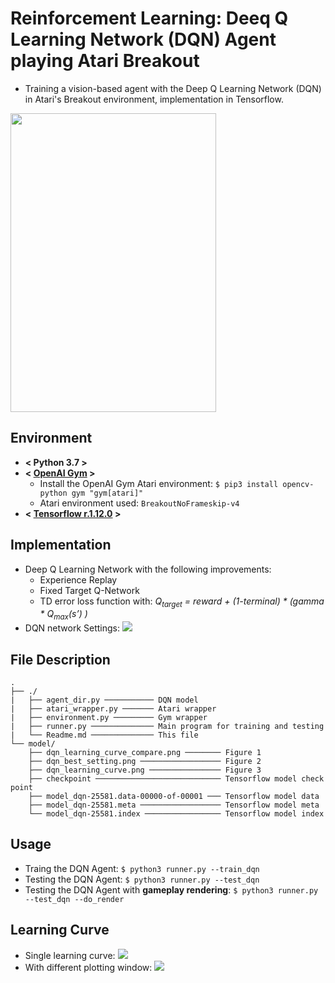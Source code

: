 # Reinforcement Learning: Deeq Q Learning Network (DQN) Agent playing Atari Breakout
* Training a vision-based agent with the Deep Q Learning Network (DQN) in Atari's Breakout environment, implementation in Tensorflow.
<img src="https://github.com/andi611/Reinforcement-Learning-DQN-Deep-Q-Learning-Atari-Breakout/blob/master/model/gameplay.gif" width="329" height="478">

## Environment
* **< Python 3.7 >**
* **< [OpenAI Gym](https://github.com/openai/gym) >**
	- Install the OpenAI Gym Atari environment:
	`$ pip3 install opencv-python gym "gym[atari]"`
	- Atari environment used: `BreakoutNoFrameskip-v4`
* **< [Tensorflow r.1.12.0](https://www.tensorflow.org/) >**

## Implementation
* Deep Q Learning Network with the following improvements:
	- Experience Replay
	- Fixed Target Q-Network
	- TD error loss function with: *Q<sub>target</sub> = reward + (1-terminal) * (gamma * Q<sub>max</sub>(s’) )*
* DQN network Settings:
![](https://github.com/andi611/Reinforcement-Learning-DQN-Deep-Q-Learning-Atari-Breakout/blob/master/model/dqn_best_setting.png)

## File Description
```
.
├── ./
|   ├── agent_dir.py ─────────── DQN model
|   ├── atari_wrapper.py ─────── Atari wrapper
|   ├── environment.py ───────── Gym wrapper
|   ├── runner.py ────────────── Main program for training and testing
|   └── Readme.md ────────────── This file
└── model/
	├── dqn_learning_curve_compare.png ──────── Figure 1  
	├── dqn_best_setting.png ────────────────── Figure 2
	├── dqn_learning_curve.png ──────────────── Figure 3
	├── checkpoint ──────────────────────────── Tensorflow model check point
	├── model_dqn-25581.data-00000-of-00001 ─── Tensorflow model data
	├── model_dqn-25581.meta ────────────────── Tensorflow model meta
	└── model_dqn-25581.index ───────────────── Tensorflow model index
```

## Usage
* Traing the DQN Agent: `$ python3 runner.py --train_dqn`
* Testing the DQN Agent: `$ python3 runner.py --test_dqn`
* Testing the DQN Agent with **gameplay rendering**: `$ python3 runner.py --test_dqn --do_render`

## Learning Curve
* Single learning curve:
![](https://github.com/andi611/Reinforcement-Learning-DQN-Deep-Q-Learning-Atari-Breakout/blob/master/model/dqn_learning_curve.png)
* With different plotting window:
![](https://github.com/andi611/Reinforcement-Learning-DQN-Deep-Q-Learning-Atari-Breakout/blob/master/model/dqn_learning_curve_compare.png)